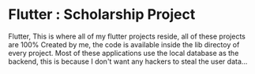 # Flutter : Scholarship Project
Flutter, This is where all of my flutter projects reside, all of these projects are 100% Created by me, the code is available inside the lib directoy of every project. Most of these applications use the local database as the backend, this is because I don't want any hackers to steal the user data...